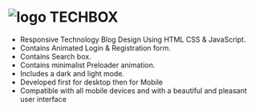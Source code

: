# ![logo](https://user-images.githubusercontent.com/95019708/185638920-82651b19-5bd3-400f-8d75-57519decc407.png) TECHBOX
- Responsive Technology Blog Design Using HTML CSS & JavaScript.
- Contains Animated Login & Registration form.
- Contains Search box.
- Contains minimalist Preloader animation.
- Includes a dark and light mode.
- Developed first for desktop then for Mobile 
- Compatible with all mobile devices and with a beautiful and pleasant user interface





